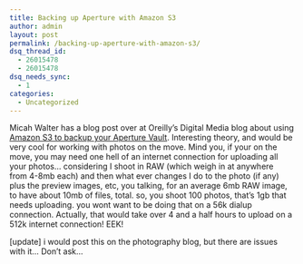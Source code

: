 ```yaml
---
title: Backing up Aperture with Amazon S3
author: admin
layout: post
permalink: /backing-up-aperture-with-amazon-s3/
dsq_thread_id:
  - 26015478
  - 26015478
dsq_needs_sync:
  - 1
categories:
  - Uncategorized
---
```

Micah Walter has a blog post over at Oreilly&#8217;s Digital Media blog about using [Amazon S3 to backup your Aperture Vault][1]. Interesting theory, and would be very cool for working with photos on the move. Mind you, if your on the move, you&nbsp;may need one hell of an internet connection for uploading all your photos&#8230; considering I shoot in RAW (which weigh in at anywhere from&nbsp;4-8mb each) and then what ever changes I do to the photo (if any) plus the preview images, etc, you talking, for an average 6mb RAW image, to have about 10mb of files, total. so, you shoot 100 photos, that&#8217;s 1gb that needs uploading. you wont want to be doing that on a 56k dialup connection. Actually, that would take over 4 and a half hours to upload on a 512k internet connection! EEK!

[update] i would post this on the photography blog, but there are issues with it&#8230; Don&#8217;t ask&#8230;</p>

 [1]: http://www.oreillynet.com/digitalmedia/blog/2007/01/backing_up_aperture_with_amazo.html